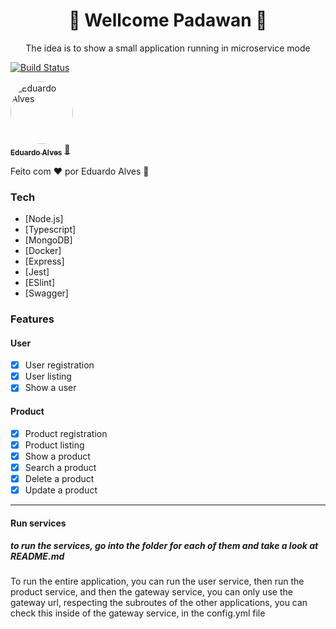 <h1 align="center">🚀 Wellcome Padawan 🚀</h1>
<p align="center">The idea is to show a small application running in microservice mode</p>

[![Build Status](https://travis-ci.org/joemccann/dillinger.svg?branch=master)](https://github.com/codespoa/generic_store_microservice)

<a href="https://github.com/codespoa">
 <img style="border-radius: 50%;" src="https://avatars.githubusercontent.com/u/44246348?s=400&u=41a7b5a1ad633afa96b379c391d28691cfaa9811&v=4" width="100px;" alt="Eduardo Alves"/>
 <br />
 <sub><b>Eduardo Alves</b></sub></a> <a href="https://github.com/codespoa" title="Eduardo Alves">🚀</a>

Feito com ❤️ por Eduardo Alves 👋

### Tech

- [Node.js]
- [Typescript]
- [MongoDB]
- [Docker]
- [Express]
- [Jest]
- [ESlint]
- [Swagger]

### Features

#### User

- [x] User registration
- [x] User listing
- [x] Show a user

#### Product

- [x] Product registration
- [x] Product listing
- [x] Show a product
- [x] Search a product
- [x] Delete a product
- [x] Update a product

---

#### Run services

##### to run the services, go into the folder for each of them and take a look at README.md

<p>To run the entire application, you can run the user service, then run the product service, and then the gateway service, you can only use the gateway url, respecting the subroutes of the other applications, you can check this inside of the gateway service, in the config.yml file</p>
